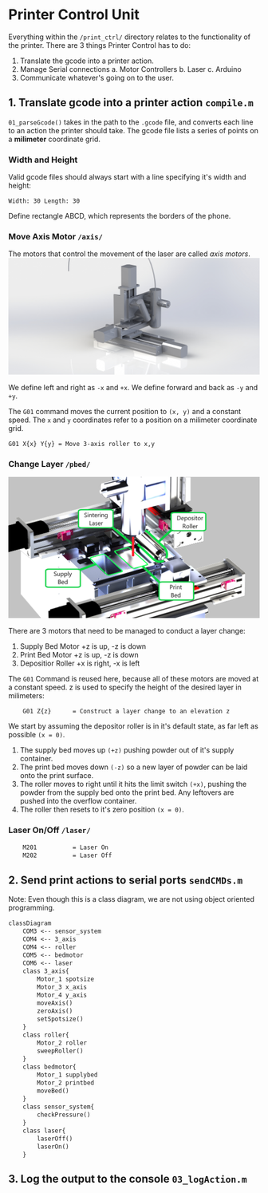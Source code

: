 # Printer Control Unit ##

Everything within the `/print_ctrl/` directory relates to the functionality of the printer.
There are 3 things Printer Control has to do:

1. Translate the gcode into a printer action.
2. Manage Serial connections
    a. Motor Controllers
    b. Laser
    c. Arduino
3. Communicate whatever's going on to the user.




## 1. Translate gcode into a printer action `compile.m` ##

`01_parseGcode()` takes in the path to the `.gcode` file, and converts each line to an action the printer should take. The gcode file lists a series of points on a **milimeter** coordinate grid.

### Width and Height ###
Valid gcode files should always start with a line specifying it's width and height:
```
Width: 30 Length: 30
```

Define rectangle ABCD, which represents the borders of the phone.

### Move Axis Motor `/axis/` ###
The motors that control the movement of the laser are called _axis motors_.
![3-axis motor](./images/XYZRender.JPG)

We define left and right as `-x` and `+x`.
We define forward and back as `-y` and `+y`.

The `G01` command moves the current position to `(x, y)` and a constant speed. The `x` and `y` coordinates refer to a position on a milimeter coordinate grid.
```
G01 X{x} Y{y} = Move 3-axis roller to x,y
```
### Change Layer `/pbed/` ###
![Powder Bed](./images/printbeds.png)

There are 3 motors that need to be managed to conduct a layer change:
1. Supply Bed Motor
    +z is up, -z is down
2. Print Bed Motor
    +z is up, -z is down
3. Depositior Roller
    +x is right, -x is left

The `G01` Command is reused here, because all of these motors are moved at a constant speed. z is used to specify the height of the desired layer in milimeters:
```
    G01 Z{z}      = Construct a layer change to an elevation z
```

We start by assuming the depositor roller is in it's default state, as far left as possible `(x = 0)`.
1. The supply bed moves up `(+z)` pushing powder out of it's supply container.
2. The print bed moves down `(-z)` so a new layer of powder can be laid onto the print surface.
3. The roller moves to right until it hits the limit switch `(+x)`, pushing the powder from the supply bed onto the print bed. Any leftovers are pushed into the overflow container.
4. The roller then resets to it's zero position `(x = 0)`.

### Laser On/Off `/laser/` ###
```
    M201          = Laser On
    M202          = Laser Off
```

## 2. Send print actions to serial ports `sendCMDs.m` ##

Note: Even though this is a class diagram, we are not using object oriented programming.
```mermaid
classDiagram
    COM3 <-- sensor_system
    COM4 <-- 3_axis
    COM4 <-- roller
    COM5 <-- bedmotor
    COM6 <-- laser
    class 3_axis{
        Motor_1 spotsize
        Motor_3 x_axis
        Motor_4 y_axis
        moveAxis()
        zeroAxis()
        setSpotsize()
    }
    class roller{
        Motor_2 roller
        sweepRoller()
    }
    class bedmotor{
        Motor_1 supplybed
        Motor_2 printbed
        moveBed()
    }
    class sensor_system{
        checkPressure()
    }
    class laser{
        laserOff()
        laserOn()
    }
```

## 3. Log the output to the console `03_logAction.m` ##